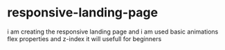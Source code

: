 # responsive-landing-page


i am creating the responsive landing page and i am used basic animations flex properties and z-index it will usefull for beginners

